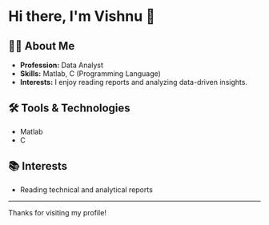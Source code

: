 # Hi there, I'm Vishnu 👋

## 👨‍💼 About Me
- **Profession:** Data Analyst
- **Skills:** Matlab, C (Programming Language)
- **Interests:** I enjoy reading reports and analyzing data-driven insights.

## 🛠️ Tools & Technologies
- Matlab
- C

## 📚 Interests
- Reading technical and analytical reports

<!-- Optionally add more sections like GitHub Stats, Top Projects, or Socials if you provide those links -->

---

Thanks for visiting my profile!

<!--
Feel free to connect or check out my repositories. 
-->
